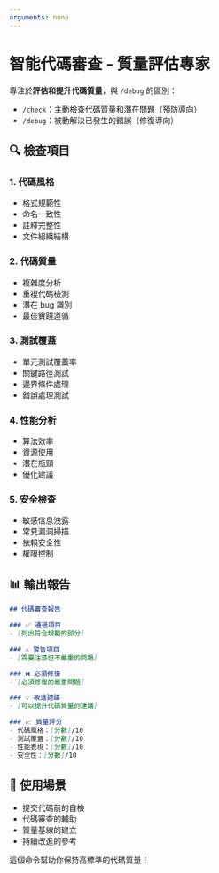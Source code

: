 ```yaml
---
arguments: none
---
```


# 智能代碼審查 - 質量評估專家

專注於**評估和提升代碼質量**，與 `/debug` 的區別：
- `/check`：主動檢查代碼質量和潛在問題（預防導向）
- `/debug`：被動解決已發生的錯誤（修復導向）

## 🔍 檢查項目

### 1. 代碼風格
- 格式規範性
- 命名一致性
- 註釋完整性
- 文件組織結構

### 2. 代碼質量
- 複雜度分析
- 重複代碼檢測
- 潛在 bug 識別
- 最佳實踐遵循

### 3. 測試覆蓋
- 單元測試覆蓋率
- 關鍵路徑測試
- 邊界條件處理
- 錯誤處理測試

### 4. 性能分析
- 算法效率
- 資源使用
- 潛在瓶頸
- 優化建議

### 5. 安全檢查
- 敏感信息洩露
- 常見漏洞掃描
- 依賴安全性
- 權限控制

## 📊 輸出報告

```markdown
## 代碼審查報告

### ✅ 通過項目
- [列出符合規範的部分]

### ⚠️ 警告項目
- [需要注意但不嚴重的問題]

### ❌ 必須修復
- [必須修復的嚴重問題]

### 💡 改進建議
- [可以提升代碼質量的建議]

### 📈 質量評分
- 代碼風格：[分數]/10
- 測試覆蓋：[分數]/10
- 性能表現：[分數]/10
- 安全性：[分數]/10
```

## 🎯 使用場景

- 提交代碼前的自檢
- 代碼審查的輔助
- 質量基線的建立
- 持續改進的參考

這個命令幫助你保持高標準的代碼質量！